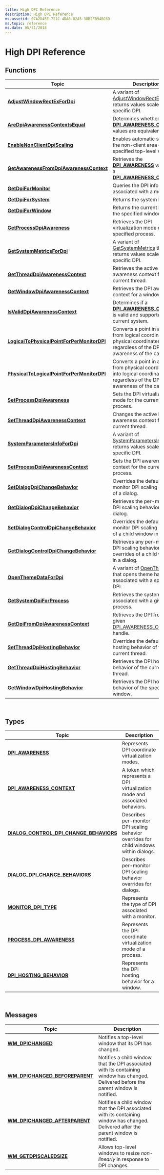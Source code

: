 ```yaml
---
title: High DPI Reference
description: High DPI Reference
ms.assetid: 07A2D45E-721C-4DA8-82A5-38B2FB94BC6D
ms.topic: reference
ms.date: 05/31/2018
---
```


# High DPI Reference

## Functions



| Topic                                                                                         |Description                                                                                                                                                                   |
|------------------------------------------------------------------------------------------|-------------------------------------------------------------------------------------------------------------------------------------------------------------------|
| [**AdjustWindowRectExForDpi**](/windows/desktop/api/Winuser/nf-winuser-adjustwindowrectexfordpi)                             | A variant of [AdjustWindowRectEx](/windows/desktop/api/winuser/nf-winuser-adjustwindowrectex) that returns values scaled to a specific DPI.       |
| [**AreDpiAwarenessContextsEqual**](/windows/desktop/api/Winuser/nf-winuser-aredpiawarenesscontextsequal)                     | Determines whether two [**DPI\_AWARENESS\_CONTEXT**](dpi-awareness-context.md) values are equivalent.                                                            |
| [**EnableNonClientDpiScaling**](/windows/desktop/api/Winuser/nf-winuser-enablenonclientdpiscaling)                           | Enables automatic scaling of the non-client area of the specified top-level window.                                                                               |
| [**GetAwarenessFromDpiAwarenessContext**](/windows/desktop/api/Winuser/nf-winuser-getawarenessfromdpiawarenesscontext)       | Retrieves the [**DPI\_AWARENESS**](/windows/desktop/api/windef/ne-windef-dpi_awareness) value from a [**DPI\_AWARENESS\_CONTEXT**](dpi-awareness-context.md)                                       |
| [**GetDpiForMonitor**](/windows/desktop/api/ShellScalingAPI/nf-shellscalingapi-getdpiformonitor)                                             | Queries the DPI information associated with a monitor.                                                                                                            |
| [**GetDpiForSystem**](/windows/desktop/api/Winuser/nf-winuser-getdpiforsystem)                                               | Returns the system DPI.                                                                                                                                           |
| [**GetDpiForWindow**](/windows/desktop/api/Winuser/nf-winuser-getdpiforwindow)                                               | Returns the current DPI for the specified window.                                                                                                                 |
| [**GetProcessDpiAwareness**](/windows/desktop/api/ShellScalingAPI/nf-shellscalingapi-getprocessdpiawareness)                                 | Retrieves the DPI virtualization mode of the specified process.                                                                                                   |
| [**GetSystemMetricsForDpi**](/windows/desktop/api/Winuser/nf-winuser-getsystemmetricsfordpi)                                 | A variant of [GetSystemMetrics](/windows/desktop/api/winuser/nf-winuser-getsystemmetrics) that returns values scaled to a specific DPI.         |
| [**GetThreadDpiAwarenessContext**](/windows/desktop/api/Winuser/nf-winuser-getthreaddpiawarenesscontext)                     | Retrieves the active DPI awareness context for the current thread.                                                                                                |
| [**GetWindowDpiAwarenessContext**](/windows/desktop/api/Winuser/nf-winuser-getwindowdpiawarenesscontext)                     | Retrieves the DPI awareness context for a window.                                                                                                                 |
| [**IsValidDpiAwarenessContext**](/windows/desktop/api/Winuser/nf-winuser-isvaliddpiawarenesscontext)                         | Determines if a [**DPI\_AWARENESS\_CONTEXT**](dpi-awareness-context.md) is valid and supported by the current system.                                            |
| [**LogicalToPhysicalPointForPerMonitorDPI**](/windows/desktop/api/winuser/nf-winuser-logicaltophysicalpointforpermonitordpi) | Converts a point in a window from logical coordinates into physical coordinates, regardless of the DPI awareness of the caller.                                   |
| [**PhysicalToLogicalPointForPerMonitorDPI**](/windows/desktop/api/winuser/nf-winuser-physicaltologicalpointforpermonitordpi) | Converts a point in a window from physical coordinates into logical coordinates, regardless of the DPI awareness of the caller.                                   |
| [**SetProcessDpiAwareness**](/windows/desktop/api/ShellScalingAPI/nf-shellscalingapi-setprocessdpiawareness)                                 | Sets the DPI virtualization mode for the current process.                                                                                                         |
| [**SetThreadDpiAwarenessContext**](/windows/desktop/api/Winuser/nf-winuser-setthreaddpiawarenesscontext)                     | Changes the active DPI awareness context for the current thread.                                                                                                  |
| [**SystemParametersInfoForDpi**](/windows/desktop/api/Winuser/nf-winuser-systemparametersinfofordpi)                         | A variant of [SystemParametersInfo](/windows/desktop/api/winuser/nf-winuser-systemparametersinfoa) that returns values scaled to a specific DPI.     |
| [**SetProcessDpiAwarenessContext**](/windows/desktop/api/winuser/nf-winuser-setprocessdpiawarenesscontext)                   | Sets the DPI awareness context for the current process.                                                                                                           |
| [**SetDialogDpiChangeBehavior**](/windows/desktop/api/winuser/nf-winuser-setdialogdpichangebehavior)                         | Overrides the default per-monitor DPI scaling behavior of a dialog.                                                                                               |
| [**GetDialogDpiChangeBehavior**](/windows/desktop/api/winuser/nf-winuser-getdialogdpichangebehavior)                         | Retrieves the per-monitor DPI scaling behavior of a dialog.                                                                                                       |
| [**SetDialogControlDpiChangeBehavior**](/windows/desktop/api/winuser/nf-winuser-setdialogcontroldpichangebehavior)                     | Overrides the default per-monitor DPI scaling behavior of a child window in a dialog.                                                                             |
| [**GetDialogControlDpiChangeBehavior**](/windows/desktop/api/winuser/nf-winuser-getdialogcontroldpichangebehavior)                     | Retrieves any per-monitor DPI scaling behavior overrides of a child window in a dialog.                                                                           |
| [**OpenThemeDataForDpi**](/windows/desktop/api/uxtheme/nf-uxtheme-openthemedatafordpi)                                       | A variant of [OpenThemeData](/windows/desktop/api/uxtheme/nf-uxtheme-openthemedata) that opens theme handles associated with a specific DPI. |
| [**GetSystemDpiForProcess**](/windows/desktop/api/winuser/nf-winuser-getsystemdpiforprocess)                                 | Retrieves the system DPI associated with a given process.                                                                                                         |
| [**GetDpiFromDpiAwarenessContext**](/windows/desktop/api/winuser/nf-winuser-getdpifromdpiawarenesscontext)                   | Retrieves the DPI from a given [DPI\_AWARENESS\_CONTEXT](dpi-awareness-context.md) handle.                                                                       |
| [**SetThreadDpiHostingBehavior**](/windows/desktop/api/winuser/nf-winuser-setthreaddpihostingbehavior)                       | Overrides the default DPI hosting behavior of the current thread.                                                                                                 |
| [**GetThreadDpiHostingBehavior**](/windows/desktop/api/winuser/nf-winuser-getthreaddpihostingbehavior)                       | Retrieves the DPI hosting behavior of the current thread.                                                                                                         |
| [**GetWindowDpiHostingBehavior**](/windows/desktop/api/winuser/nf-winuser-getwindowdpihostingbehavior)                       | Retrieves the DPI hosting behavior of the specified window.                                                                                                       |



 

## Types



| Topic                                                                           |Description                                                                                        |
|----------------------------------------------------------------------------|----------------------------------------------------------------------------------------|
| [**DPI\_AWARENESS**](/windows/desktop/api/windef/ne-windef-dpi_awareness)                                    | Represents DPI coordinate virtualization modes.                                        |
| [**DPI\_AWARENESS\_CONTEXT**](dpi-awareness-context.md)                   | A token which represents a DPI virtualization mode and associated behaviors.           |
| [**DIALOG\_CONTROL\_DPI\_CHANGE\_BEHAVIORS**](/windows/desktop/api/winuser/ne-winuser-dialog_control_dpi_change_behaviors) | Describes per-monitor DPI scaling behavior overrides for child windows within dialogs. |
| [**DIALOG\_DPI\_CHANGE\_BEHAVIORS**](/windows/desktop/api/winuser/ne-winuser-dialog_dpi_change_behaviors)      | Describes per-monitor DPI scaling behavior overrides for dialogs.                      |
| [**MONITOR\_DPI\_TYPE**](/windows/desktop/api/ShellScalingApi/ne-shellscalingapi-monitor_dpi_type)                 | Represents the type of DPI associated with a monitor.                                  |
| [**PROCESS\_DPI\_AWARENESS**](/windows/desktop/api/ShellScalingApi/ne-shellscalingapi-process_dpi_awareness)                   | Represents the DPI coordinate virtualization mode of a process.                        |
| [**DPI\_HOSTING\_BEHAVIOR**](/windows/win32/api/windef/ne-windef-dpi_hosting_behavior)                    | Represents the DPI hosting behavior for a window.                                      |



 

## Messages



| Topic                                                                   | Description                                                                                                                                        |
|--------------------------------------------------------------------|-----------------------------------------------------------------------------------------------------------------------------------------|
| [**WM\_DPICHANGED**](wm-dpichanged.md)                            | Notifies a top-level window that its DPI has changed.                                                                                   |
| [**WM\_DPICHANGED\_BEFOREPARENT**](wm-dpichanged-beforeparent.md) | Notifies a child window that the DPI associated with its containing window has changed. Delivered before the parent window is notified. |
| [**WM\_DPICHANGED\_AFTERPARENT**](wm-dpichanged-afterparent.md)   | Notifies a child window that the DPI associated with its containing window has changed. Delivered after the parent window is notified.  |
| [**WM\_GETDPISCALEDSIZE**](wm-getdpiscaledsize.md)                | Allows top-level windows to resize *non-linearly* in response to DPI changes.                                                           |



 

 

 

